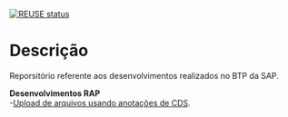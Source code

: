 [![REUSE status](https://api.reuse.software/badge/github.com/SAP-samples/cloud-abap-rap)](https://api.reuse.software/info/github.com/SAP-samples/cloud-abap-rap)

# Descrição

Reporsitório referente aos desenvolvimentos realizados no BTP da SAP.

**Desenvolvimentos RAP**  
-[Upload de arquivos usando anotações de CDS](BTPDEV/yrap_dflc/yrap_uploadfiles_dflc).

